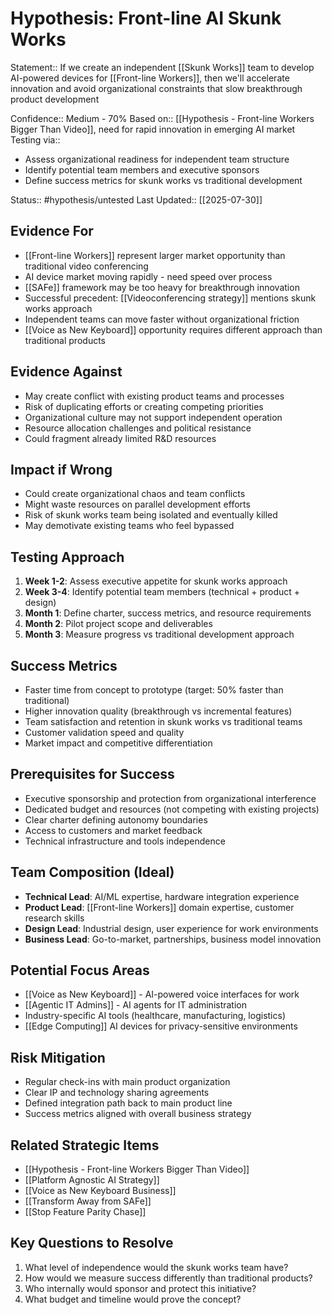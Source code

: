 # Hypothesis: Front-line AI Skunk Works

Statement:: If we create an independent [[Skunk Works]] team to develop AI-powered devices for [[Front-line Workers]], then we'll accelerate innovation and avoid organizational constraints that slow breakthrough product development

Confidence:: Medium - 70%
Based on:: [[Hypothesis - Front-line Workers Bigger Than Video]], need for rapid innovation in emerging AI market
Testing via:: 
- Assess organizational readiness for independent team structure
- Identify potential team members and executive sponsors
- Define success metrics for skunk works vs traditional development

Status:: #hypothesis/untested
Last Updated:: [[2025-07-30]]

## Evidence For
- [[Front-line Workers]] represent larger market opportunity than traditional video conferencing
- AI device market moving rapidly - need speed over process
- [[SAFe]] framework may be too heavy for breakthrough innovation
- Successful precedent: [[Videoconferencing strategy]] mentions skunk works approach
- Independent teams can move faster without organizational friction
- [[Voice as New Keyboard]] opportunity requires different approach than traditional products

## Evidence Against
- May create conflict with existing product teams and processes
- Risk of duplicating efforts or creating competing priorities
- Organizational culture may not support independent operation
- Resource allocation challenges and political resistance
- Could fragment already limited R&D resources

## Impact if Wrong
- Could create organizational chaos and team conflicts
- Might waste resources on parallel development efforts
- Risk of skunk works team being isolated and eventually killed
- May demotivate existing teams who feel bypassed

## Testing Approach
1. **Week 1-2**: Assess executive appetite for skunk works approach
2. **Week 3-4**: Identify potential team members (technical + product + design)
3. **Month 1**: Define charter, success metrics, and resource requirements
4. **Month 2**: Pilot project scope and deliverables
5. **Month 3**: Measure progress vs traditional development approach

## Success Metrics
- Faster time from concept to prototype (target: 50% faster than traditional)
- Higher innovation quality (breakthrough vs incremental features)
- Team satisfaction and retention in skunk works vs traditional teams
- Customer validation speed and quality
- Market impact and competitive differentiation

## Prerequisites for Success
- Executive sponsorship and protection from organizational interference
- Dedicated budget and resources (not competing with existing projects)
- Clear charter defining autonomy boundaries
- Access to customers and market feedback
- Technical infrastructure and tools independence

## Team Composition (Ideal)
- **Technical Lead**: AI/ML expertise, hardware integration experience
- **Product Lead**: [[Front-line Workers]] domain expertise, customer research skills
- **Design Lead**: Industrial design, user experience for work environments
- **Business Lead**: Go-to-market, partnerships, business model innovation

## Potential Focus Areas
- [[Voice as New Keyboard]] - AI-powered voice interfaces for work
- [[Agentic IT Admins]] - AI agents for IT administration
- Industry-specific AI tools (healthcare, manufacturing, logistics)
- [[Edge Computing]] AI devices for privacy-sensitive environments

## Risk Mitigation
- Regular check-ins with main product organization
- Clear IP and technology sharing agreements
- Defined integration path back to main product line
- Success metrics aligned with overall business strategy

## Related Strategic Items
- [[Hypothesis - Front-line Workers Bigger Than Video]]
- [[Platform Agnostic AI Strategy]]
- [[Voice as New Keyboard Business]]
- [[Transform Away from SAFe]]
- [[Stop Feature Parity Chase]]

## Key Questions to Resolve
1. What level of independence would the skunk works team have?
2. How would we measure success differently than traditional products?
3. Who internally would sponsor and protect this initiative?
4. What budget and timeline would prove the concept?
